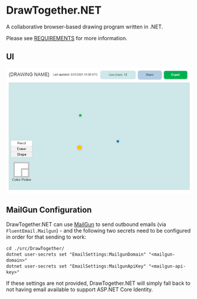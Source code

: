 # DrawTogether.NET

A collaborative browser-based drawing program written in .NET.

Please see [REQUIREMENTS](docs/requirements.md) for more information.

## UI 
![DrawTogether.NET UI](/docs/images/paintarea-ui.png)

## MailGun Configuration

DrawTogether.NET can use [MailGun](https://mailgun.com/) to send outbound emails (via `FluentEmail.Mailgun`) - and the following two secrets need to be configured in order for that sending to work:

```shell
cd ./src/DrawTogether/
dotnet user-secrets set "EmailSettings:MailgunDomain" "<mailgun-domain>"
dotnet user-secrets set "EmailSettings:MailgunApiKey" "<mailgun-api-key>"
```

If these settings are not provided, DrawTogether.NET will simply fall back to not having email available to support ASP.NET Core Identity.